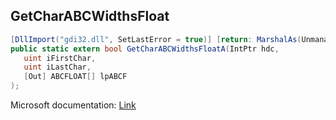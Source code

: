## GetCharABCWidthsFloat

```csharp
[DllImport("gdi32.dll", SetLastError = true)] [return: MarshalAs(UnmanagedType.Bool)]
public static extern bool GetCharABCWidthsFloatA(IntPtr hdc,
   uint iFirstChar,
   uint iLastChar,
   [Out] ABCFLOAT[] lpABCF
);
```

Microsoft documentation: [Link](https://docs.microsoft.com/en-us/windows/win32/api/wingdi/nf-wingdi-getcharabcwidthsfloata)
